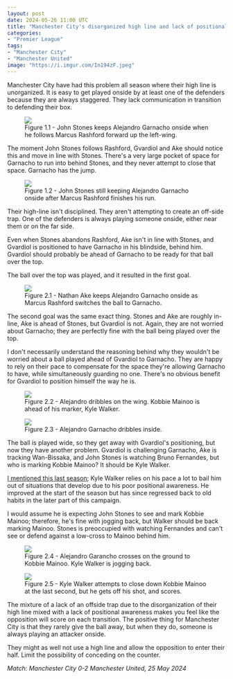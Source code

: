 ```yaml
---
layout: post
date: 2024-05-26 11:00 UTC
title: "Manchester City's disorganized high line and lack of positional awareness"
categories:
- "Premier League"
tags:
- "Manchester City"
- "Manchester United"
image: "https://i.imgur.com/In194zF.jpeg"
---
```


Manchester City have had this problem all season where their high line is unorganized. It is easy to get played onside by at least one of the defenders because they are always staggered. They lack communication in transition to defending their box.

<!---more---> 

<figure>
    <img src="https://i.imgur.com/In194zF.jpeg">
    <figcaption>Figure 1.1 - John Stones keeps Alejandro Garnacho onside when he follows Marcus Rashford forward up the left-wing.</figcaption>
</figure> 

The moment John Stones follows Rashford, Gvardiol and Ake should notice this and move in line with Stones. There's a very large pocket of space for Garnacho to run into behind Stones, and they never attempt to close that space. Garnacho has the jump. 

<figure>
    <img src="https://i.imgur.com/ccRm5z9.jpeg">
    <figcaption>Figure 1.2 - John Stones still keeping Alejandro Garnacho onside after Marcus Rashford finishes his run.</figcaption>
</figure> 

Their high-line isn't disciplined. They aren't attempting to create an off-side trap. One of the defenders is always playing someone onside, either near them or on the far side. 

Even when Stones abandons Rashford, Ake isn't in line with Stones, and Gvardiol is positioned to have Garnacho in his blindside, behind him. Gvardiol should probably be ahead of Garnacho to be ready for that ball over the top.

The ball over the top was played, and it resulted in the first goal.

<figure>
    <img src="https://i.imgur.com/uF3bXoE.jpeg">
    <figcaption>Figure 2.1 - Nathan Ake keeps Alejandro Garnacho onside as Marcus Rashford switches the ball to Garnacho.</figcaption>
</figure> 

The second goal was the same exact thing. Stones and Ake are roughly in-line, Ake is ahead of Stones, but Gvardiol is not. Again, they are not worried about Garnacho; they are perfectly fine with the ball being played over the top.

I don't necessarily understand the reasoning behind why they wouldn't be worried about a ball played ahead of Gvardiol to Garnacho. They are happy to rely on their pace to compensate for the space they're allowing Garnacho to have, while simultaneously guarding no one. There's no obvious benefit for Gvardiol to position himself the way he is.

<figure>
    <img src="https://i.imgur.com/s79P7E7.jpeg">
    <figcaption>Figure 2.2 - Alejandro dribbles on the wing. Kobbie Mainoo is ahead of his marker, Kyle Walker.</figcaption>
</figure> 

<figure>
    <img src="https://i.imgur.com/X4ZanCY.jpeg">
    <figcaption>Figure 2.3 - Alejandro Garnacho dribbles inside.</figcaption>
</figure> 

The ball is played wide, so they get away with Gvardiol's positioning, but now they have another problem. Gvardiol is challenging Garnacho, Ake is tracking Wan-Bissaka, and John Stones is watching Bruno Fernandes, but who is marking Kobbie Mainoo? It should be Kyle Walker. 

[I mentioned this last season](https://tacticsjournal.com/The-flaws-of-Manuel-Akanji-Kyle-Walker-that-cost-Manchester-City-against-Real-Madrid/); Kyle Walker relies on his pace a lot to bail him out of situations that develop due to his poor positional awareness. He improved at the start of the season but has since regressed back to old habits in the later part of this campaign.

I would assume he is expecting John Stones to see and mark Kobbie Mainoo; therefore, he's fine with jogging back, but Walker should be back marking Mainoo. Stones is preoccupied with watching Fernandes and can't see or defend against a low-cross to Mainoo behind him. 

<figure>
    <img src="https://i.imgur.com/d2iIbMr.jpeg">
    <figcaption>Figure 2.4 - Alejandro Garancho crosses on the ground to Kobbie Mainoo. Kyle Walker is jogging back.</figcaption>
</figure> 

<figure>
    <img src="https://i.imgur.com/Xfh3b55.jpeg">
    <figcaption>Figure 2.5 - Kyle Walker attempts to close down Kobbie Mainoo at the last second, but he gets off his shot, and scores.</figcaption>
</figure> 

The mixture of a lack of an offside trap due to the disorganization of their high line mixed with a lack of positional awareness makes you feel like the opposition will score on each transition. The positive thing for Manchester City is that they rarely give the ball away, but when they do, someone is always playing an attacker onside. 

They might as well not use a high line and allow the opposition to enter their half. Limit the possibility of conceding on the counter.

*Match: Manchester City 0-2 Manchester United, 25 May 2024*